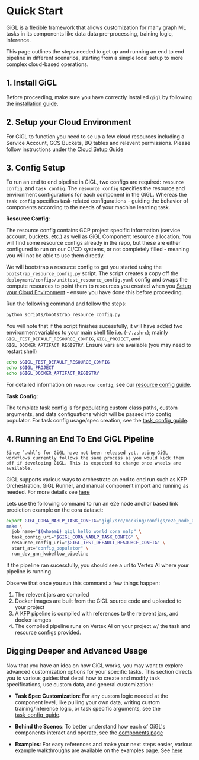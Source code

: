 # Quick Start

GiGL is a flexible framework that allows customization for many graph ML tasks in its components like data data
pre-processing, training logic, inference.

This page outlines the steps needed to get up and running an end to end pipeline in different scenarios, starting from a
simple local setup to more complex cloud-based operations.

## 1. Install GiGL

Before proceeding, make sure you have correctly installed `gigl` by following the
[installation guide](./installation.md).

## 2. Setup your Cloud Environment

For GiGL to function you need to se up a few cloud resources including a Service Account, GCS Buckets, BQ tables and
relevent permissions. Please follow instructions under the [Cloud Setup Guide](./cloud_setup_guide.md)

## 3. Config Setup

To run an end to end pipeline in GiGL, two configs are required: `resource config`, and `task config`. The
`resource config` specifies the resource and environment configurations for each component in the GiGL. Whereas the
`task config` specifies task-related configurations - guiding the behavior of components according to the needs of your
machine learning task.

**Resource Config**:

The resource config contains GCP project specific information (service account, buckets, etc.) as well as GiGL Component
resource allocation. You will find some resource configs already in the repo, but these are either configured to run on
our CI/CD systems, or not completely filled - meaning you will not be able to use them directly.

We will bootstrap a resource config to get you started using the `bootstrap_resource_config.py` script. The script
creates a copy off the `deployment/configs/unittest_resource_config.yaml` config and swaps the compute resources to
point them to resources you created when you [Setup your Cloud Environment](#2-setup-your-cloud-environment) - ensure
you have done this before proceeding.

Run the following command and follow the steps:

```bash
python scripts/bootstrap_resource_config.py
```

You will note that if the script finishes sucessfully, it will have added two environment variables to your main shell
file i.e. (`~/.zshrc`); mainly `GIGL_TEST_DEFAULT_RESOURCE_CONFIG`, `GIGL_PROJECT`, and `GIGL_DOCKER_ARTIFACT_REGISTRY`.
Ensure vars are available (you may need to restart shell)

```bash
echo $GIGL_TEST_DEFAULT_RESOURCE_CONFIG
echo $GIGL_PROJECT
echo $GIGL_DOCKER_ARTIFACT_REGISTRY
```

For detailed information on `resource config`, see our
[resource config guide](../config_guides/resource_config_guide.md).

**Task Config**:

The template task config is for populating custom class paths, custom arguments, and data configuations which will be
passed into config populator. For task config usage/spec creation, see the
[task_config_guide](../config_guides/task_config_guide.md).

## 4. Running an End To End GiGL Pipeline

```{caution}
Since `.whl`s for GiGL have not been released yet, using GiGL workflows currently follows the same process as you would kick them off if developing GiGL. This is expected to change once wheels are available.
```

GiGL supports various ways to orchestrate an end to end run such as KFP Orchestration, GiGL Runner, and manual component
import and running as needed. For more details see [here](./orchestration.md)

Lets use the following command to run an e2e node anchor based link prediction example on the cora dataset:

```bash
export GIGL_CORA_NABLP_TASK_CONFIG="gigl/src/mocking/configs/e2e_node_anchor_based_link_prediction_template_gbml_config.yaml"
make \
  job_name="$(whoami)_gigl_hello_world_cora_nalp" \
  task_config_uri="$GIGL_CORA_NABLP_TASK_CONFIG" \
  resource_config_uri="$GIGL_TEST_DEFAULT_RESOURCE_CONFIG" \
  start_at="config_populator" \
  run_dev_gnn_kubeflow_pipeline
```

If the pipeline ran sucessfully, you should see a url to Vertex AI where your pipeline is running.

Observe that once you run this command a few things happen:

1. The relevent jars are compiled
2. Docker images are built from the GiGL source code and uploaded to your project
3. A KFP pipeline is compiled with references to the relevent jars, and docker iamges
4. The compiled pipeline runs on Vertex AI on your project w/ the task and resource configs provided.

## Digging Deeper and Advanced Usage

Now that you have an idea on how GiGL works, you may want to explore advanced customization options for your specific
tasks. This section directs you to various guides that detail how to create and modify task specifications, use custom
data, and general customization:

- **Task Spec Customization**: For any custom logic needed at the component level, like pulling your own data, writing
  custom training/inference logic, or task specific arguments, see the
  [task_config_guide](../config_guides/task_config_guide.md).

- **Behind the Scenes**: To better understand how each of GiGL's components interact and operate, see the
  [components page](../overview/architecture.md)

- **Examples**: For easy references and make your next steps easier, various example walkthroughs are available on the
  examples page. See [here](../examples/index.md)
